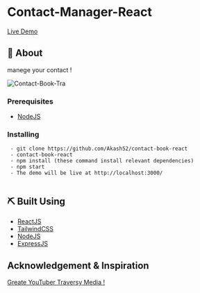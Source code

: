 # Contact-Manager-React


[Live Demo](https://contactbookmng.netlify.app/)

## 🧐 About <a name = "about"></a>

 manege your contact !

 ![Contact-Book-Tra](https://github.com/user-attachments/assets/164755a3-5019-463e-8a0a-54dc158992b3)

### Prerequisites

- [NodeJS](https://nodejs.org/en/)


### Installing

```
 - git clone https://github.com/Akash52/contact-book-react
 - contact-book-react
 - npm install (these command install relevant dependencies)
 - npm start 
 - The demo will be live at http://localhost:3000/
 
```


## ⛏️ Built Using <a name = "built_using"></a>

- [ReactJS](https://reactjs.org/)
- [TailwindCSS](https://react-bootstrap.github.io/)
- [NodeJS]()
- [ExpressJS]()

##  Acknowledgement & Inspiration

[Greate YouTuber Traversy Media !](https://www.youtube.com/channel/UCGRDayozk2qch3vw-qAtQng)


